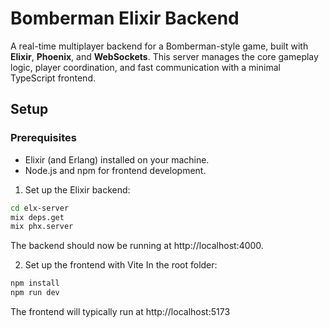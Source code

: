 # Bomberman Elixir Backend 
A real-time multiplayer backend for a Bomberman-style game, built with **Elixir**, **Phoenix**, and **WebSockets**. This server manages the core gameplay logic, player coordination, and fast communication with a minimal TypeScript frontend.
## Setup

### Prerequisites
 - Elixir (and Erlang) installed on your machine.
 - Node.js and npm for frontend development.

1. Set up the Elixir backend:
```bash
cd elx-server
mix deps.get
mix phx.server
```
The backend should now be running at http://localhost:4000.

2. Set up the frontend with Vite
In the root folder:
```bash
npm install
npm run dev
```
The frontend will typically run at http://localhost:5173
